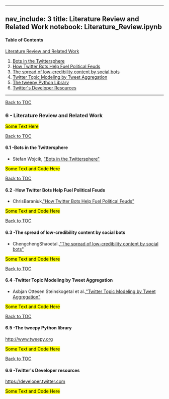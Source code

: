 
---
nav_include: 3
title: Literature Review and Related Work
notebook: Literature_Review.ipynb
---
<a id ='TOC'></a>
#### Table of Contents
[Literature Review and Related Work](#Literature-Review-and-Related-Work) <br/>
1. [Bots in the Twittersphere](#Bots-in-the-Twittersphere) <br/>
2. [How Twitter Bots Help Fuel Political Feuds](#How-Twitter-Bots-Help-Fuel-Political-Feuds) <br/>
3. [The spread of low-credibility content by social bots](#The-spread-of-low-credibility-content-by-social-bots) <br/>
4. [Twitter Topic Modeling by Tweet Aggregation](#Twitter-Topic-Modeling-by-Tweet-Aggregation) <br/>
5. [The tweepy Python Library](#tweepy-library) <br/>
6. [Twitter's Developer Resources](#twitter-developer) <br/> 

___

[Back to TOC](#TOC) <br/>
<a id ='Literature-Review-and-Related-Work'></a>
### 6 - Literature Review and Related Work

<mark> Some Text Here </mark>

[Back to TOC](#TOC) <br/>
<a id ='Bots-in-the-Twittersphere'></a>
#### 6.1 -Bots in the Twittersphere

 * Stefan Wojcik, ["Bots in the Twittersphere"](http://www.pewinternet.org/2018/04/09/bots-in-the-twittersphere/)

<mark> Some Text and Code Here </mark>

[Back to TOC](#TOC) <br/>
<a id ='How-Twitter-Bots-Help-Fuel-Political-Feuds'></a>
#### 6.2 -How Twitter Bots Help Fuel Political Feuds

  * ChrisBaraniuk,["How Twitter Bots Help Fuel Political Feuds"](https://www.scientificamerican.com/article/how-twitter-bots-help-fuel-political-feuds/)
  
<mark> Some Text and Code Here </mark>

[Back to TOC](#TOC) <br/>
<a id ='The-spread-of-low-credibility-content-by-social-bots'></a>
#### 6.3 -The spread of low-credibility content by social bots

  * ChengchengShaoetal.,["The spread of low-credibility content by social bots"](https://arxiv.org/pdf/1707.07592.pdf)

<mark> Some Text and Code Here </mark>

[Back to TOC](#TOC) <br/>
<a id ='Twitter-Topic-Modeling-by-Tweet-Aggregation'></a>
#### 6.4 -Twitter Topic Modeling by Tweet Aggregation

  * Asbjan Ottesen Steinskogetal et al.,["Twitter Topic Modeling by Tweet Aggregation"](http://www.aclweb.org/anthology/W17-0210)

<mark> Some Text and Code Here </mark>

[Back to TOC](#TOC) <br/>
<a id ='tweepy-library'></a>
#### 6.5 -The tweepy Python library
http://www.tweepy.org <br/>

<mark> Some Text and Code Here </mark>

[Back to TOC](#TOC) <br/>
<a id ='twitter-developer'></a>
#### 6.6 -Twitter's Developer resources
https://developer.twitter.com <br/>

<mark> Some Text and Code Here </mark>
